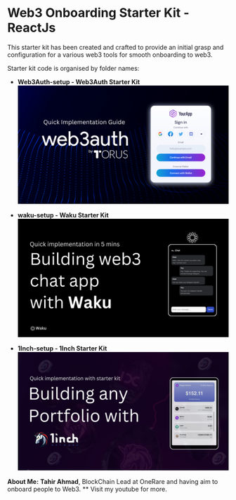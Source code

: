 # Web3 Onboarding Starter Kit - ReactJs

This starter kit has been created and crafted to provide an initial grasp and configuration for a various web3 tools for smooth onboarding to web3.

Starter kit code is organised by folder names:

- **Web3Auth-setup - Web3Auth Starter Kit**
  ![Starter Kits For Web3](web3Auth.png)

- **waku-setup - Waku Starter Kit**
  ![Starter Kits For Web3](Waku-setup.png)

- **1Inch-setup - 1Inch Starter Kit**
  ![Starter Kits For Web3](1inch-api.png)

**About Me:**
**Tahir Ahmad**, BlockChain Lead at OneRare and having aim to onboard people to Web3.
** Visit my youtube for more.
